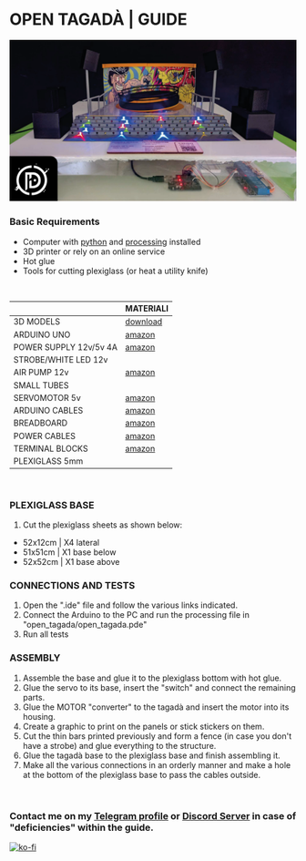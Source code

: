 # OPEN TAGADÀ | GUIDE

![image](img-tagada.png)

### Basic Requirements
- Computer with [python](https://www.python.org) and [processing](https://processing.org/) installed
- 3D printer or rely on an online service
- Hot glue
- Tools for cutting plexiglass (or heat a utility knife)
<br>

| | MATERIALI |
|-------------|-----------|
| 3D MODELS | [download](https://cults3d.com/en/3d-model/architecture/open-tagada) |
| ARDUINO UNO | [amazon](https://amzn.eu/d/0O53TD6) |
| POWER SUPPLY 12v/5v 4A | [amazon](https://amzn.eu/d/ekmAp1X) |
| STROBE/WHITE LED 12v | |
| AIR PUMP 12v | [amazon](https://amzn.eu/d/i67ArNd) |
| SMALL TUBES | |
| SERVOMOTOR 5v | [amazon](https://amzn.eu/d/1QBp1nV) |
| ARDUINO CABLES | [amazon](https://amzn.eu/d/gUC4ACc) |
| BREADBOARD | [amazon](https://amzn.eu/d/g0E0IIw) |
| POWER CABLES | [amazon](https://amzn.eu/d/3s9BbMa) |
| TERMINAL BLOCKS | [amazon](https://amzn.eu/d/3s9BbMa) |
| PLEXIGLASS 5mm | |
<br>

### PLEXIGLASS BASE
1. Cut the plexiglass sheets as shown below:
- 52x12cm | X4 lateral
- 51x51cm | X1 base below
- 52x52cm | X1 base above

### CONNECTIONS AND TESTS
1. Open the ".ide" file and follow the various links indicated.
2. Connect the Arduino to the PC and run the processing file in "open_tagada/open_tagada.pde"
3. Run all tests

### ASSEMBLY
1. Assemble the base and glue it to the plexiglass bottom with hot glue.
2. Glue the servo to its base, insert the "switch" and connect the remaining parts.
3. Glue the MOTOR "converter" to the tagadà and insert the motor into its housing.
4. Create a graphic to print on the panels or stick stickers on them.
5. Cut the thin bars printed previously and form a fence (in case you don't have a strobe) and glue everything to the structure.
6. Glue the tagadà base to the plexiglass base and finish assembling it.
7. Make all the various connections in an orderly manner and make a hole at the bottom of the plexiglass base to pass the cables outside.

<br>

### Contact me on my [Telegram profile](http://t.me/denilson_p) or [Discord Server](discord.gg/TTB5pUzfjG) in case of "deficiencies" within the guide.
[![ko-fi](https://ko-fi.com/img/githubbutton_sm.svg)](https://ko-fi.com/K3K6ZARHD)
